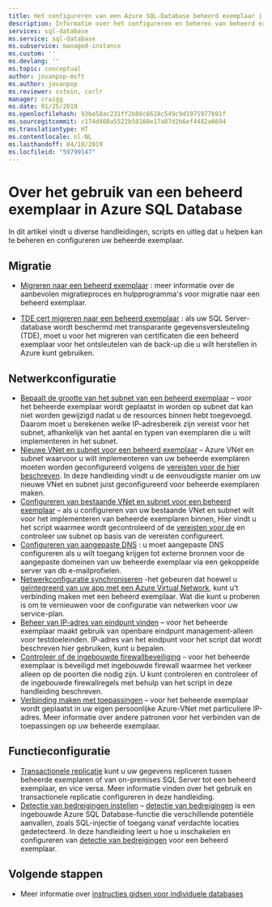```yaml
---
title: Het configureren van een Azure SQL-Database beheerd exemplaar | Microsoft Docs
description: Informatie over het configureren en beheren van beheerd exemplaar voor Azure SQL Database.
services: sql-database
ms.service: sql-database
ms.subservice: managed-instance
ms.custom: ''
ms.devlang: ''
ms.topic: conceptual
author: jovanpop-msft
ms.author: jovanpop
ms.reviewer: sstein, carlr
manager: craigg
ms.date: 01/25/2019
ms.openlocfilehash: 93be58ac231ff2b88c6618c549c9d1975977b91f
ms.sourcegitcommit: c174d408a5522b58160e17a87d2b6ef4482a6694
ms.translationtype: HT
ms.contentlocale: nl-NL
ms.lasthandoff: 04/18/2019
ms.locfileid: "59799147"
---
```

# <a name="how-to-use-a-managed-instance-in-azure-sql-database"></a>Over het gebruik van een beheerd exemplaar in Azure SQL Database

In dit artikel vindt u diverse handleidingen, scripts en uitleg dat u helpen kan te beheren en configureren uw beheerde exemplaar.

## <a name="migration"></a>Migratie

- [Migreren naar een beheerd exemplaar](sql-database-managed-instance-migrate.md) : meer informatie over de aanbevolen migratieproces en hulpprogramma's voor migratie naar een beheerd exemplaar.

- [TDE cert migreren naar een beheerd exemplaar](sql-database-managed-instance-migrate-tde-certificate.md) : als uw SQL Server-database wordt beschermd met transparante gegevensversleuteling (TDE), moet u voor het migreren van certificaten die een beheerd exemplaar voor het ontsleutelen van de back-up die u wilt herstellen in Azure kunt gebruiken.

## <a name="network-configuration"></a>Netwerkconfiguratie

- [Bepaalt de grootte van het subnet van een beheerd exemplaar](sql-database-managed-instance-determine-size-vnet-subnet.md) – voor het beheerde exemplaar wordt geplaatst in worden op subnet dat kan niet worden gewijzigd nadat u de resources binnen hebt toegevoegd. Daarom moet u berekenen welke IP-adresbereik zijn vereist voor het subnet, afhankelijk van het aantal en typen van exemplaren die u wilt implementeren in het subnet.
- [Nieuwe VNet en subnet voor een beheerd exemplaar](sql-database-managed-instance-create-vnet-subnet.md) – Azure VNet en subnet waarvoor u wilt implementeren van uw beheerde exemplaren moeten worden geconfigureerd volgens de [vereisten voor de hier beschreven](sql-database-managed-instance-connectivity-architecture.md#network-requirements). In deze handleiding vindt u de eenvoudigste manier om uw nieuwe VNet en subnet juist geconfigureerd voor beheerde exemplaren maken.
- [Configureren van bestaande VNet en subnet voor een beheerd exemplaar](sql-database-managed-instance-configure-vnet-subnet.md) – als u configureren van uw bestaande VNet en subnet wilt voor het implementeren van beheerde exemplaren binnen, Hier vindt u het script waarmee wordt gecontroleerd of de [vereisten voor de](sql-database-managed-instance-connectivity-architecture.md#network-requirements) en controleer uw subnet op basis van de vereisten configureert.
- [Configureren van aangepaste DNS](sql-database-managed-instance-custom-dns.md) : u moet aangepaste DNS configureren als u wilt toegang krijgen tot externe bronnen voor de aangepaste domeinen van uw beheerde exemplaar via een gekoppelde server van db e-mailprofielen.
- [Netwerkconfiguratie synchroniseren](sql-database-managed-instance-sync-network-configuration.md) -het gebeuren dat hoewel u [geïntegreerd van uw app met een Azure Virtual Network](../app-service/web-sites-integrate-with-vnet.md), kunt u&#39;t verbinding maken met een beheerd exemplaar. Wat die kunt u proberen is om te vernieuwen voor de configuratie van netwerken voor uw service-plan.
- [Beheer van IP-adres van eindpunt vinden](sql-database-managed-instance-find-management-endpoint-ip-address.md) – voor het beheerde exemplaar maakt gebruik van openbare eindpunt management-alleen voor testdoeleinden. IP-adres van het eindpunt voor het script dat wordt beschreven hier gebruiken, kunt u bepalen.
- [Controleer of de ingebouwde firewallbeveiliging](sql-database-managed-instance-management-endpoint-verify-built-in-firewall.md) – voor het beheerde exemplaar is beveiligd met ingebouwde firewall waarmee het verkeer alleen op de poorten die nodig zijn. U kunt controleren en controleer of de ingebouwde firewallregels met behulp van het script in deze handleiding beschreven.
- [Verbinding maken met toepassingen](sql-database-managed-instance-connect-app.md) – voor het beheerde exemplaar wordt geplaatst in uw eigen persoonlijke Azure-VNet met particuliere IP-adres. Meer informatie over andere patronen voor het verbinden van de toepassingen op uw beheerde exemplaar.

## <a name="feature-configuration"></a>Functieconfiguratie

- [Transactionele replicatie](replication-with-sql-database-managed-instance.md) kunt u uw gegevens repliceren tussen beheerde exemplaren of van on-premises SQL Server tot een beheerd exemplaar, en vice versa. Meer informatie vinden over het gebruik en transactionele replicatie configureren in deze handleiding.
- [Detectie van bedreigingen instellen](sql-database-managed-instance-threat-detection.md) – [detectie van bedreigingen](sql-database-threat-detection-overview.md) is een ingebouwde Azure SQL Database-functie die verschillende potentiële aanvallen, zoals SQL-injectie of toegang vanaf verdachte locaties gedetecteerd. In deze handleiding leert u hoe u inschakelen en configureren van [detectie van bedreigingen](sql-database-threat-detection-overview.md) voor een beheerd exemplaar.

## <a name="next-steps"></a>Volgende stappen

- Meer informatie over [instructies gidsen voor individuele databases](sql-database-howto-single-database.md)